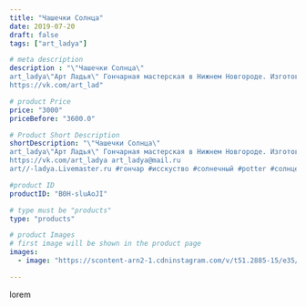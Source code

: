 ```yaml
---
title: "Чашечки Солнца"
date: 2019-07-20
draft: false
tags: ["art_ladya"]

# meta description
description : "\"Чашечки Солнца\" 
art_ladya\"Арт Ладья\" Гончарная мастерская в Нижнем Новгороде. Изготовление керамики и мастер//-классы по обучению. 
https://vk.com/art_lad"

# product Price
price: "3000"
priceBefore: "3600.0"

# Product Short Description
shortDescription: "\"Чашечки Солнца\" 
art_ladya\"Арт Ладья\" Гончарная мастерская в Нижнем Новгороде. Изготовление керамики и мастер//-классы по обучению. 
https://vk.com/art_ladya art_ladya@mail.ru 
art//-ladya.Livemaster.ru #гончар #исскуство #солнечный #potter #солнце #керамикаручнаяработа #гончарнаямастерская #керамиканазаказ #handmade #посудаизглины #керамика #гончарнаяпосуда #эксклюзивнаякерамика #dishes #decor #ceramicar #mug #claygoods #tankard #earthenware #ceramic #design #кружка #magic #restaurant #ceramicart #pint #clay #авторскаякерамика #чашечки"

#product ID
productID: "B0H-sluAoJI"

# type must be "products"
type: "products"

# product Images
# first image will be shown in the product page
images:
  - image: "https://scontent-arn2-1.cdninstagram.com/v/t51.2885-15/e35/66826181_144162056688201_9221765079146292805_n.jpg?se=7&tp=1&_nc_ht=scontent-arn2-1.cdninstagram.com&_nc_cat=109&_nc_ohc=wExkml7Q8xMAX9G9NPT&ccb=7-4&oh=5d5dc42659e6be6b8a2908af451cbceb&oe=60860197&_nc_sid=86f79a&ig_cache_key=MjA5MTkxNjI5NDk3NzkxMzQxNg%3D%3D.2-ccb7-4"

---
```

lorem

